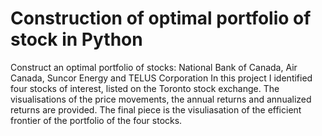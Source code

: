 # Construction of optimal portfolio of stock in Python 
Construct an optimal portfolio of stocks: National Bank of Canada, Air Canada, Suncor Energy and TELUS Corporation
In this project I identified four stocks of interest, listed on the Toronto stock exchange.
The visualisations of the price movements, the annual returns and annualized returns are provided. 
The final piece is the visuliasation of the efficient frontier of the portfolio of the four stocks.
